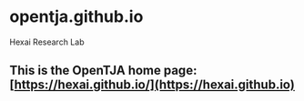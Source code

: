 # opentja.github.io
Hexai Research Lab


## This is the OpenTJA home page: [https://hexai.github.io/](https://hexai.github.io)


